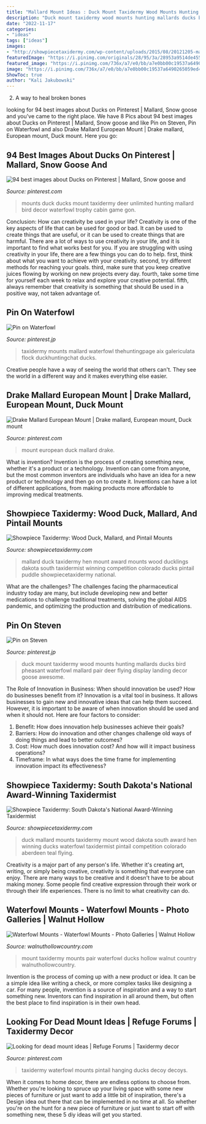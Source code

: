 ```yaml
---
title: "Mallard Mount Ideas : Duck Mount Taxidermy Wood Mounts Hunting Mallards Ducks Bird Pheasant Waterfowl Mallard Pair Deer Flying Display Landing Decor Goose Awesome"
description: "Duck mount taxidermy wood mounts hunting mallards ducks bird pheasant waterfowl mallard pair deer flying display landing decor goose awesome"
date: "2022-11-17"
categories:
- "ideas"
tags: ["ideas"]
images:
- "http://showpiecetaxidermy.com/wp-content/uploads/2015/08/20121205-mallard-pedestal-mount.jpg"
featuredImage: "https://i.pinimg.com/originals/28/95/3a/28953a9514de455b2e1337f218794e66.jpg"
featured_image: "https://i.pinimg.com/736x/a7/e0/bb/a7e0bb00c19537a6490265059ed4c1d7--european-mount-hunting-season.jpg"
image: "https://i.pinimg.com/736x/a7/e0/bb/a7e0bb00c19537a6490265059ed4c1d7--european-mount-hunting-season.jpg"
ShowToc: true
author: "Kali Jakubowski"
---
```



2. A way to heal broken bones 

	

		
looking for 94 best images about Ducks on Pinterest | Mallard, Snow goose and you've came to the right place. We have 8 Pics about 94 best images about Ducks on Pinterest | Mallard, Snow goose and like Pin on Steven, Pin on Waterfowl and also Drake Mallard European Mount | Drake mallard, European mount, Duck mount. Here you go:
		
    
## 94 Best Images About Ducks On Pinterest | Mallard, Snow Goose And

<img loading=lazy src="https://s-media-cache-ak0.pinimg.com/736x/5b/b8/65/5bb865c43b7039e91e7300a388fdbecb--ducks-unlimited-deer-mounts.jpg" onerror="this.onerror=null;this.src='https://tse3.mm.bing.net/th?id=OIP.oAp8EnO2e0KVF59jm_aIIQHaMY&amp;pid=15.1';" alt="94 best images about Ducks on Pinterest | Mallard, Snow goose and">

_Source: pinterest.com_

>mounts duck ducks mount taxidermy deer unlimited hunting mallard bird decor waterfowl trophy cabin game gon. 

	

Conclusion: How can creativity be used in your life?
Creativity is one of the key aspects of life that can be used for good or bad. It can be used to create things that are useful, or it can be used to create things that are harmful. There are a lot of ways to use creativity in your life, and it is important to find what works best for you. If you are struggling with using creativity in your life, there are a few things you can do to help. first, think about what you want to achieve with your creativity. second, try different methods for reaching your goals. third, make sure that you keep creative juices flowing by working on new projects every day. fourth, take some time for yourself each week to relax and explore your creative potential. fifth, always remember that creativity is something that should Be used in a positive way, not taken advantage of.

    
## Pin On Waterfowl

<img loading=lazy src="https://i.pinimg.com/originals/9b/47/1d/9b471d9c209e2dc0448d0a2521343b1c.jpg" onerror="this.onerror=null;this.src='https://tse4.mm.bing.net/th?id=OIP.R3b97jL9kmVL_54HTPhLTgHaJ4&amp;pid=15.1';" alt="Pin on Waterfowl">

_Source: pinterest.jp_

>taxidermy mounts mallard waterfowl thehuntingpage aix galericulata flock duckhuntingchat ducks. 

	

Creative people have a way of seeing the world that others can't. They see the world in a different way and it makes everything else easier.

    
## Drake Mallard European Mount | Drake Mallard, European Mount, Duck Mount

<img loading=lazy src="https://i.pinimg.com/736x/a7/e0/bb/a7e0bb00c19537a6490265059ed4c1d7--european-mount-hunting-season.jpg" onerror="this.onerror=null;this.src='https://tse2.mm.bing.net/th?id=OIP.rMPV_gQ2jefctl0SyiFvuAHaHa&amp;pid=15.1';" alt="Drake Mallard European Mount | Drake mallard, European mount, Duck mount">

_Source: pinterest.com_

>mount european duck mallard drake. 

	

What is invention?
Invention is the process of creating something new, whether it's a product or a technology. Invention can come from anyone, but the most common inventors are individuals who have an idea for a new product or technology and then go on to create it. Inventions can have a lot of different applications, from making products more affordable to improving medical treatments.

    
## Showpiece Taxidermy: Wood Duck, Mallard, And Pintail Mounts

<img loading=lazy src="http://showpiecetaxidermy.com/wp-content/uploads/2015/08/20121212-mallard-ducklings-duck-mount.jpg" onerror="this.onerror=null;this.src='https://tse3.mm.bing.net/th?id=OIP.EjBERlMg03JEKj6fbdhDSwHaFj&amp;pid=15.1';" alt="Showpiece Taxidermy: Wood Duck, Mallard, and Pintail Mounts">

_Source: showpiecetaxidermy.com_

>mallard duck taxidermy hen mount award mounts wood ducklings dakota south taxidermist winning competition colorado ducks pintail puddle showpiecetaxidermy national. 

	

What are the challenges?
The challenges facing the pharmaceutical industry today are many, but include developing new and better medications to challenge traditional treatments, solving the global AIDS pandemic, and optimizing the production and distribution of medications.

    
## Pin On Steven

<img loading=lazy src="https://i.pinimg.com/originals/50/ef/41/50ef415f509b2ffae45c53d364df981d.jpg" onerror="this.onerror=null;this.src='https://tse3.mm.bing.net/th?id=OIP.acqvKqLpK5L4VIOPrdymYgHaHa&amp;pid=15.1';" alt="Pin on Steven">

_Source: pinterest.jp_

>duck mount taxidermy wood mounts hunting mallards ducks bird pheasant waterfowl mallard pair deer flying display landing decor goose awesome. 

	

The Role of Innovation in Business: When should innovation be used? How do businesses benefit from it?
Innovation is a vital tool in business. It allows businesses to gain new and innovative ideas that can help them succeed. However, it is important to be aware of when innovation should be used and when it should not. Here are four factors to consider:
1. Benefit: How does innovation help businesses achieve their goals?
2. Barriers: How do innovation and other changes challenge old ways of doing things and lead to better outcomes?
3. Cost: How much does innovation cost? And how will it impact business operations? 
4. Timeframe: In what ways does the time frame for implementing innovation impact its effectiveness?

    
## Showpiece Taxidermy: South Dakota&#039;s National Award-Winning Taxidermist

<img loading=lazy src="http://showpiecetaxidermy.com/wp-content/uploads/2015/08/20121205-mallard-pedestal-mount.jpg" onerror="this.onerror=null;this.src='https://tse1.mm.bing.net/th?id=OIP.bXHM36dJYMzncOB_AlvS5QHaJ2&amp;pid=15.1';" alt="Showpiece Taxidermy: South Dakota&#039;s National Award-Winning Taxidermist">

_Source: showpiecetaxidermy.com_

>duck mallard mounts taxidermy mount wood dakota south award hen winning ducks waterfowl taxidermist pintail competition colorado aberdeen teal flying. 

	

Creativity is a major part of any person's life. Whether it's creating art, writing, or simply being creative, creativity is something that everyone can enjoy. There are many ways to be creative and it doesn't have to be about making money. Some people find creative expression through their work or through their life experiences. There is no limit to what creativity can do.

    
## Waterfowl Mounts - Waterfowl Mounts - Photo Galleries | Walnut Hollow

<img loading=lazy src="https://www.walnuthollowcountry.com/assets/2/20/GalleryMainDimensionId/41Professional_taxidermy_mount_with_pair_of_ducks.jpg" onerror="this.onerror=null;this.src='https://tse3.mm.bing.net/th?id=OIP.U_2KyX7n1I3gdJUYllp3JwHaHa&amp;pid=15.1';" alt="Waterfowl Mounts - Waterfowl Mounts - Photo Galleries | Walnut Hollow">

_Source: walnuthollowcountry.com_

>mount taxidermy mounts pair waterfowl ducks hollow walnut country walnuthollowcountry. 

	

Invention is the process of coming up with a new product or idea. It can be a simple idea like writing a check, or more complex tasks like designing a car. For many people, invention is a source of inspiration and a way to start something new. Inventors can find inspiration in all around them, but often the best place to find inspiration is in their own head.

    
## Looking For Dead Mount Ideas | Refuge Forums | Taxidermy Decor

<img loading=lazy src="https://i.pinimg.com/originals/28/95/3a/28953a9514de455b2e1337f218794e66.jpg" onerror="this.onerror=null;this.src='https://tse1.mm.bing.net/th?id=OIP.qkx17sGTdpDa9YTl_10B7AHaFj&amp;pid=15.1';" alt="Looking for dead mount ideas | Refuge Forums | Taxidermy decor">

_Source: pinterest.com_

>taxidermy waterfowl mounts pintail hanging ducks decoy decoys. 

	

When it comes to home decor, there are endless options to choose from. Whether you're looking to spruce up your living space with some new pieces of furniture or just want to add a little bit of inspiration, there's a Design idea out there that can be implemented in no time at all. So whether you're on the hunt for a new piece of furniture or just want to start off with something new, these 5 diy ideas will get you started.

